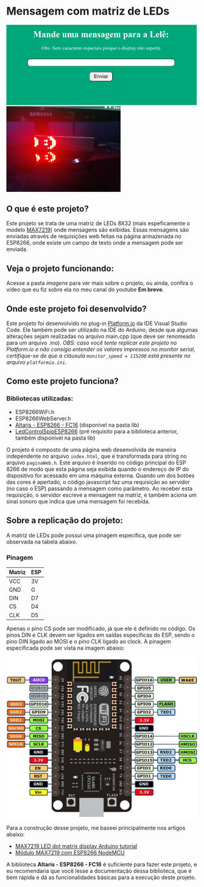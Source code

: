 # Mensagem com matriz de LEDs
<img src = "imagens/tela.png" width = 500>
<img src = "imagens/mensagem1.jpeg" width = 300>

## O que é este projeto?
Este projeto se trata de uma matriz de LEDs 8X32 (mais espeficamente o modelo [MAX7219](https://images.app.goo.gl/pwzDEVaormfdvxSK6)) onde mensagens são exibidas. Essas mensagens são enviadas através de requisições web feitas na página armazenada no ESP8266, onde existe um campo de texto onde a mensagem pode ser enviada. 

## Veja o projeto funcionando:
Acesse a pasta *imagens* para ver mais sobre o projeto, ou ainda, confira o vídeo que eu fiz sobre ela no meu canal do youtube **Em breve**.

## Onde este projeto foi desenvolvido?
Este projeto foi desenvolvido no plug-in [Platform.io](https://platformio.org/) da IDE Visual Studio Code. Ele também pode ser utilizado na IDE do Arduino, desde que algumas alterações sejam realizadas no arquivo main.cpp (que deve ser renomeado para um arquivo .ino). *OBS: caso você tente replicar este projeto no Platform.io e não consiga entender os valores impressos no monitor serial, certifique-se de que a cláusula `monitor_speed = 115200` está presente no arquivo `platformio.ini`.*

## Como este projeto funciona?
### Bibliotecas utilizadas:
  * ESP8266WiFi.h
  * ESP8266WebServer.h
  * [Altaris - ESP8266 - FC16](https://github.com/ridercz/Altairis-ESP8266-FC16) (disponível na pasta lib)
  * [LedControlSpipESP8266](https://github.com/labsud/LedControlSpipESP8266) (pré requisito para a biblioteca anterior, também disponível na pasta lib)

O projeto é composto de uma página web desenvolvida de maneira independente no arquivo `index.html`, que é transformada para string no arquivo `paginaWeb.h`. Este arquivo é inserido no código principal do ESP 8266 de modo que esta página seja exibida quando o endereço de IP do dispositivo for acessado em uma máquina externa. 
Quando um dos botões das cores é apertado, o código javascript faz uma requisição ao servidor (no caso o ESP) passando a mensagem como parâmetro. Ao receber esta requisição, o servidor escreve a mensagem na matriz, e também aciona um sinal sonoro que indica que uma mensagem foi recebida. 

## Sobre a replicação do projeto:
A matriz de LEDs pode possui uma pinagem específica, que pode ser observada na tabela abaixo.

### Pinagem
| Matriz       | ESP        |
| ------------- |-------------|
| VCC    | 3V | 
| GND   | G  |   
| DIN| D7     |  
|CS| D4|
|CLK| D5|

Apenas o pino CS pode ser modificado, já que ele é definido no código. Os pinos DIN e CLK devem ser ligados em saídas específicas do ESP, sendo o pino DIN ligado ao MOSI e o pino CLK ligado ao clock. A pinagem especificada pode ser vista na imagem abaixo:

![](imagens/pinagem.jpg) 

Para a construção desse projeto, me baseei principalmente nos artigos abaixo:
* [MAX7219 LED dot matrix display Arduino tutorial](https://www.makerguides.com/max7219-led-dot-matrix-display-arduino-tutorial/)
* [Módulo MAX7219 com ESP8266 NodeMCU](https://www.arduinoecia.com.br/modulo-max7219-com-esp8266-nodemcu/)

A biblioteca **Altaris - ESP8266 - FC16** é suficiente para fazer este projeto, e eu recomendaria que você lesse a documentação dessa biblioteca, que é bem rápida e dá as funcionalidades básicas para a execução deste projeto.

